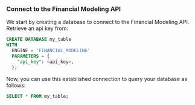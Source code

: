 ### Connect to the Financial Modeling API
We start by creating a database to connect to the Financial Modeling API. 
Retrieve an api key from: 

~~~~sql
CREATE DATABASE my_table
WITH
  ENGINE = 'FINANCIAL_MODELING'
  PARAMETERS = {
    "api_key": <api_key>,
  };
~~~~

Now, you can use this established connection to query your database as follows:
~~~~sql
SELECT * FROM my_table;
~~~~
